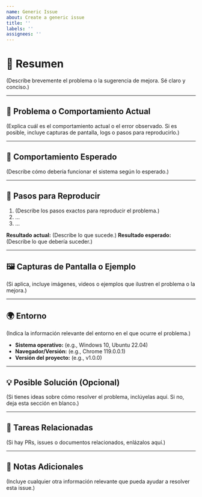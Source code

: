 ```yaml
---
name: Generic Issue
about: Create a generic issue
title: ''
labels: ''
assignees: ''
---
```

# 🚀 Resumen

(Describe brevemente el problema o la sugerencia de mejora. Sé claro y conciso.)

---

## 🐛 Problema o Comportamiento Actual

(Explica cuál es el comportamiento actual o el error observado. Si es posible, incluye capturas de pantalla, logs o pasos para reproducirlo.)

---

## 🎯 Comportamiento Esperado

(Describe cómo debería funcionar el sistema según lo esperado.)

---

## 📂 Pasos para Reproducir

1. (Describe los pasos exactos para reproducir el problema.)
2. ...
3. ...

**Resultado actual:** (Describe lo que sucede.)
**Resultado esperado:** (Describe lo que debería suceder.)

---

## 🖼️ Capturas de Pantalla o Ejemplo

(Si aplica, incluye imágenes, videos o ejemplos que ilustren el problema o la mejora.)

---

## 🌍 Entorno

(Indica la información relevante del entorno en el que ocurre el problema.)
- **Sistema operativo:** (e.g., Windows 10, Ubuntu 22.04)
- **Navegador/Versión:** (e.g., Chrome 119.0.0.1)
- **Versión del proyecto:** (e.g., v1.0.0)

---

## 💡 Posible Solución (Opcional)

(Si tienes ideas sobre cómo resolver el problema, inclúyelas aquí. Si no, deja esta sección en blanco.)

---

## 📜 Tareas Relacionadas

(Si hay PRs, issues o documentos relacionados, enlázalos aquí.)

---

## 📝 Notas Adicionales

(Incluye cualquier otra información relevante que pueda ayudar a resolver esta issue.)
